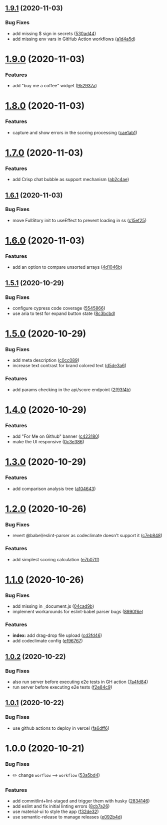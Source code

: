 ## [1.9.1](https://github.com/diegopamio/json-similarity-score/compare/v1.9.0...v1.9.1) (2020-11-03)


### Bug Fixes

* add missing $ sign in secrets ([530ad44](https://github.com/diegopamio/json-similarity-score/commit/530ad441883c1c350385da4eb4bd631a22c342a6))
* add missing env vars in GitHub Action workflows ([a1d4a5d](https://github.com/diegopamio/json-similarity-score/commit/a1d4a5d02c3f1032e911f7d09a112f03c729625b))

# [1.9.0](https://github.com/diegopamio/json-similarity-score/compare/v1.8.0...v1.9.0) (2020-11-03)


### Features

* add "buy me a coffee" widget ([952937a](https://github.com/diegopamio/json-similarity-score/commit/952937ada11d8e863afd62d5b9224b8569239d3c))

# [1.8.0](https://github.com/diegopamio/json-similarity-score/compare/v1.7.0...v1.8.0) (2020-11-03)


### Features

* capture and show errors in the scoring processing ([cae1ab1](https://github.com/diegopamio/json-similarity-score/commit/cae1ab1c2b7ddaa93b27dc6d70f786e54a9a49fe))

# [1.7.0](https://github.com/diegopamio/json-similarity-score/compare/v1.6.1...v1.7.0) (2020-11-03)


### Features

* add Crisp chat bubble as support mechanism ([ab2c4ae](https://github.com/diegopamio/json-similarity-score/commit/ab2c4ae19b56b72e43bda73bd0da0bdb1d71f0dd))

## [1.6.1](https://github.com/diegopamio/json-similarity-score/compare/v1.6.0...v1.6.1) (2020-11-03)


### Bug Fixes

* move FullStory init to useEffect to prevent loading in ss ([c15ef25](https://github.com/diegopamio/json-similarity-score/commit/c15ef253987d4ace5e398f2da3708c54fdf439dc))

# [1.6.0](https://github.com/diegopamio/json-similarity-score/compare/v1.5.1...v1.6.0) (2020-11-03)


### Features

* add an option to compare unsorted arrays ([4d1046b](https://github.com/diegopamio/json-similarity-score/commit/4d1046b886d4f14ec82d6daf5677432640cdf6bb))

## [1.5.1](https://github.com/diegopamio/json-similarity-score/compare/v1.5.0...v1.5.1) (2020-10-29)


### Bug Fixes

* configure cypress code coverage ([5545866](https://github.com/diegopamio/json-similarity-score/commit/5545866737f5a9f6d7c8c9a87d065f6eeaa331f1))
* use aria to test for expand button state ([8c3bcbd](https://github.com/diegopamio/json-similarity-score/commit/8c3bcbd37021efdf6d09d33855cd712faa63ea94))

# [1.5.0](https://github.com/diegopamio/json-similarity-score/compare/v1.4.0...v1.5.0) (2020-10-29)


### Bug Fixes

* add meta description ([c0cc089](https://github.com/diegopamio/json-similarity-score/commit/c0cc08994baa95f2b6adc2f7a156a4183109e6a8))
* increase text contrast for brand colored text ([d5de3a6](https://github.com/diegopamio/json-similarity-score/commit/d5de3a67dce4b91cb4ca03e1b2ba835212edd64e))


### Features

* add params checking in the api/score endpoint ([2f93f4b](https://github.com/diegopamio/json-similarity-score/commit/2f93f4b7c821dceae27f925a0418cdc6b1d2804f))

# [1.4.0](https://github.com/diegopamio/json-similarity-score/compare/v1.3.0...v1.4.0) (2020-10-29)


### Features

* add "For Me on Github" banner ([c423180](https://github.com/diegopamio/json-similarity-score/commit/c423180a4f73f5ff006cf42303ef3bfb7d5fd2f5))
* make the UI responsive ([0c3e386](https://github.com/diegopamio/json-similarity-score/commit/0c3e38665e43c34d59532a32afea55d7a726bee7))

# [1.3.0](https://github.com/diegopamio/json-similarity-score/compare/v1.2.0...v1.3.0) (2020-10-29)


### Features

* add comparison analysis tree ([a104643](https://github.com/diegopamio/json-similarity-score/commit/a1046430af75fd8a11d543e71a2d704ebdc79421))

# [1.2.0](https://github.com/diegopamio/json-similarity-score/compare/v1.1.0...v1.2.0) (2020-10-26)


### Bug Fixes

* revert @babel/eslint-parser as codeclimate doesn't support it ([c7eb848](https://github.com/diegopamio/json-similarity-score/commit/c7eb8482c37e303de7bef04bbad66c367fb9fc0c))


### Features

* add simplest scoring calculation ([e7b07ff](https://github.com/diegopamio/json-similarity-score/commit/e7b07ff91a035c7235c7b6bb77335e638d28ce55))

# [1.1.0](https://github.com/diegopamio/json-similarity-score/compare/v1.0.2...v1.1.0) (2020-10-26)


### Bug Fixes

* add missing <Head /> in _document.js ([04cad9b](https://github.com/diegopamio/json-similarity-score/commit/04cad9bc4efbac60af37309b574006928879c1a0))
* implement workarounds for eslint-babel parser bugs ([8990f6e](https://github.com/diegopamio/json-similarity-score/commit/8990f6ec9c0646c4921b48770d57ed5df4368ca3))


### Features

* **index:** add drag-drop file upload ([cd3fd46](https://github.com/diegopamio/json-similarity-score/commit/cd3fd46ca5523722d7f3698cac7f6e0dc8a1a5f8))
* add codeclimate config ([ef96767](https://github.com/diegopamio/json-similarity-score/commit/ef967671eb4284ca4534f949afb0f2d5c690c253))

## [1.0.2](https://github.com/diegopamio/json-similarity-score/compare/v1.0.1...v1.0.2) (2020-10-22)


### Bug Fixes

* also run server before executing e2e tests in GH action ([7a4fd84](https://github.com/diegopamio/json-similarity-score/commit/7a4fd84b4805c471df427724304593b8a06061cf))
* run server before executing e2e tests ([f2e84c9](https://github.com/diegopamio/json-similarity-score/commit/f2e84c92a1c9ddb7ba6dec9a0dcb606e930b83ca))

## [1.0.1](https://github.com/diegopamio/json-similarity-score/compare/v1.0.0...v1.0.1) (2020-10-22)


### Bug Fixes

* use github actions to deploy in vercel ([fa6dff6](https://github.com/diegopamio/json-similarity-score/commit/fa6dff66e48e50c27192c35453d08f3857db289d))

# 1.0.0 (2020-10-21)


### Bug Fixes

* :pencil2: change `worflow` --> `workflow` ([53a5bd4](https://github.com/diegopamio/json-similarity-score/commit/53a5bd41da873404c2dc9864ae78578ccd94bf8d))


### Features

* add commitlint+lint-staged and trigger them with husky ([2834146](https://github.com/diegopamio/json-similarity-score/commit/28341461e09bff3ac16550dcd7f95a2d28bfceae))
* add eslint and fix initial linting errors ([8cb7a26](https://github.com/diegopamio/json-similarity-score/commit/8cb7a26828e2dc3535f65b1f9e478bdd57efe931))
* use material-ui to style the app ([f32de32](https://github.com/diegopamio/json-similarity-score/commit/f32de326d9b78f7f0fb44ea19930425b82ed000b))
* use semantic-release to manage releases ([e092b4d](https://github.com/diegopamio/json-similarity-score/commit/e092b4d2ca7db16955e4d9456cdfcaa2dcc34b31))
